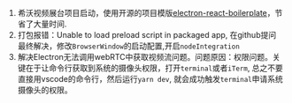 1. 希沃视频展台项目启动，使用开源的项目模版[electron-react-boilerplate](https://github.com/electron-react-boilerplate/electron-react-boilerplate)，节省了大量时间.
2. 打包报错：Unable to load preload script in packaged app, 在github提问最终解决，修改`BrowserWindow`的启动配置,开启`nodeIntegration`
3. 解决Electron无法调用webRTC中获取视频流问题。问题原因：权限问题。关键在于让命令行获取到系统的摄像头权限，打开`terminal`或者`iTerm`, 总之不要直接用vscode的命令行，然后运行`yarn dev`, 就会成功触发`terminal`申请系统摄像头的权限。
